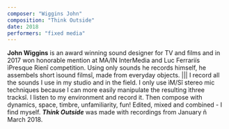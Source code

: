 ```yaml
---
composer: "Wiggins John"
composition: "Think Outside"
date: 2018
performers: "fixed media"
---
```

**John Wiggins** is an award winning sound designer for TV and films and in 2017 won honorable mention at MA/IN InterMedia and Luc Ferrariís ìPresque Rienî competition. Using only sounds he records himself, he assembels short ìsound filmsî, made from everyday objects.
|||
I record all the sounds I use in my studio and in the field. I only use ìM/Sî stereo mic techniques because I can more easily manipulate the resulting ìthree tracksî. I listen to my environment and record it. Then compose with dynamics, space, timbre, unfamiliarity, fun! Edited, mixed and combined - I find myself. **_Think Outside_** was made with recordings from January ñ March 2018.